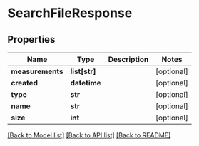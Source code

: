 # SearchFileResponse

## Properties
Name | Type | Description | Notes
------------ | ------------- | ------------- | -------------
**measurements** | **list[str]** |  | [optional] 
**created** | **datetime** |  | [optional] 
**type** | **str** |  | [optional] 
**name** | **str** |  | [optional] 
**size** | **int** |  | [optional] 

[[Back to Model list]](../README.md#documentation-for-models) [[Back to API list]](../README.md#documentation-for-api-endpoints) [[Back to README]](../README.md)


